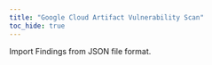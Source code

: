 ```yaml
---
title: "Google Cloud Artifact Vulnerability Scan"
toc_hide: true
---
```

Import Findings from JSON file format.
